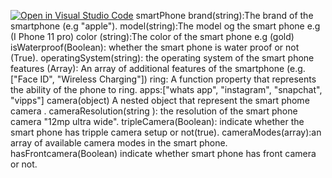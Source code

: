 [![Open in Visual Studio Code](https://classroom.github.com/assets/open-in-vscode-718a45dd9cf7e7f842a935f5ebbe5719a5e09af4491e668f4dbf3b35d5cca122.svg)](https://classroom.github.com/online_ide?assignment_repo_id=13395461&assignment_repo_type=AssignmentRepo)
smartPhone
brand(string):The brand of the smartphone (e.g "apple").
model(string):The model og the smart phone e.g (I Phone 11 pro)
color (string):The color of the smart phone e.g (gold)
isWaterproof(Boolean): whether the smart phone is water proof or not (True).
operatingSystem(string): the operating system of the smart phone
features (Array): An array of additional features of the smartphone (e.g. ["Face ID", "Wireless Charging"])
ring: A function property that represents the ability of the phone to ring.
apps:["whats app", "instagram", "snapchat", "vipps"]
camera(object) A nested object that represent the smart phome camera .
cameraResolution(string ): the resolution of the smart phone camera "12mp ultra wide".
tripleCamera(Boolean): indicate whether the smart phone has tripple camera setup or not(true).
cameraModes(array):an array of available camera modes in the smart phone.
hasFrontcamera(Boolean) indicate whether smart phone has front camera or not.
